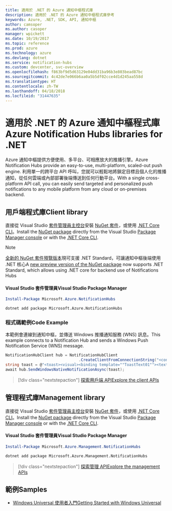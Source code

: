 ```yaml
---
title: 適用於 .NET 的 Azure 通知中樞程式庫
description: 適用於 .NET 的 Azure 通知中樞程式庫參考
keywords: Azure, .NET, SDK, API, 通知中樞
author: camsoper
ms.author: casoper
manager: wpickett
ms.date: 10/19/2017
ms.topic: reference
ms.prod: azure
ms.technology: azure
ms.devlang: dotnet
ms.service: notification-hubs
ms.custom: devcenter, svc-overview
ms.openlocfilehash: f863bf9d5d63129e04dd31ba96b3e803bead87bc
ms.sourcegitcommit: 4c42de7e066b6aa0a5b5df02cce4d1d245aa558d
ms.translationtype: HT
ms.contentlocale: zh-TW
ms.lasthandoff: 04/18/2018
ms.locfileid: "31447635"
---
```

# <a name="azure-notification-hubs-libraries-for-net"></a><span data-ttu-id="03a2e-104">適用於 .NET 的 Azure 通知中樞程式庫</span><span class="sxs-lookup"><span data-stu-id="03a2e-104">Azure Notification Hubs libraries for .NET</span></span>

<span data-ttu-id="03a2e-105">Azure 通知中樞提供方便使用、多平台、可相應放大的推播引擎。</span><span class="sxs-lookup"><span data-stu-id="03a2e-105">Azure Notification Hubs provide an easy-to-use, multi-platform, scaled-out push engine.</span></span> <span data-ttu-id="03a2e-106">利用單一的跨平台 API 呼叫，您就可以輕鬆地將鎖定目標且個人化的推播通知，從任何雲端或內部部署後端傳送到任何行動平台。</span><span class="sxs-lookup"><span data-stu-id="03a2e-106">With a single cross-platform API call, you can easily send targeted and personalized push notifications to any mobile platform from any cloud or on-premises backend.</span></span>

## <a name="client-library"></a><span data-ttu-id="03a2e-107">用戶端程式庫</span><span class="sxs-lookup"><span data-stu-id="03a2e-107">Client library</span></span>

<span data-ttu-id="03a2e-108">直接從 Visual Studio [套件管理員主控台][PackageManager]安裝 [NuGet 套件](https://www.nuget.org/packages/Microsoft.Azure.NotificationHubs)，或使用 [.NET Core CLI][DotNetCLI]。</span><span class="sxs-lookup"><span data-stu-id="03a2e-108">Install the [NuGet package](https://www.nuget.org/packages/Microsoft.Azure.NotificationHubs) directly from the Visual Studio [Package Manager console][PackageManager] or with the [.NET Core CLI][DotNetCLI].</span></span>

> [!NOTE]
> <span data-ttu-id="03a2e-109">[全新的 NuGet 套件預覽版本](https://www.nuget.org/packages/Microsoft.Azure.NotificationHubs/2.0.0-preview1)現可支援 .NET Standard，可讓通知中樞後端使用 .NET 核心</span><span class="sxs-lookup"><span data-stu-id="03a2e-109">A [new preview version of the NuGet package](https://www.nuget.org/packages/Microsoft.Azure.NotificationHubs/2.0.0-preview1) now supports .NET Standard, which allows using .NET core for backend use of Notifications Hubs</span></span>

#### <a name="visual-studio-package-manager"></a><span data-ttu-id="03a2e-110">Visual Studio 套件管理員</span><span class="sxs-lookup"><span data-stu-id="03a2e-110">Visual Studio Package Manager</span></span>

```powershell
Install-Package Microsoft.Azure.NotificationHubs
```

```bash
dotnet add package Microsoft.Azure.NotificationHubs
```

### <a name="code-example"></a><span data-ttu-id="03a2e-111">程式碼範例</span><span class="sxs-lookup"><span data-stu-id="03a2e-111">Code Example</span></span>

<span data-ttu-id="03a2e-112">本範例會連線到通知中樞，並傳送 Windows 推播通知服務 (WNS) 訊息。</span><span class="sxs-lookup"><span data-stu-id="03a2e-112">This example connects to a Notification Hub and sends a Windows Push Notification Service (WNS) message.</span></span>

```csharp
NotificationHubClient hub = NotificationHubClient
                                .CreateClientFromConnectionString("<connection string with full access>", "<hub name>");
string toast = @"<toast><visual><binding template=""ToastText01""><text id=""1"">Hello from a .NET App!</text></binding></visual></toast>";
await hub.SendWindowsNativeNotificationAsync(toast);
```

> [!div class="nextstepaction"]
> [<span data-ttu-id="03a2e-113">探索用戶端 API</span><span class="sxs-lookup"><span data-stu-id="03a2e-113">Explore the client APIs</span></span>](/dotnet/api/overview/azure/notificationhubs/client)


## <a name="management-library"></a><span data-ttu-id="03a2e-114">管理程式庫</span><span class="sxs-lookup"><span data-stu-id="03a2e-114">Management library</span></span>

<span data-ttu-id="03a2e-115">直接從 Visual Studio [套件管理員主控台][PackageManager]安裝 [NuGet 套件](https://www.nuget.org/packages/Microsoft.Azure.Management.NotificationHubs)，或使用 [.NET Core CLI][DotNetCLI]。</span><span class="sxs-lookup"><span data-stu-id="03a2e-115">Install the [NuGet package](https://www.nuget.org/packages/Microsoft.Azure.Management.NotificationHubs) directly from the Visual Studio [Package Manager console][PackageManager] or with the [.NET Core CLI][DotNetCLI].</span></span>

#### <a name="visual-studio-package-manager"></a><span data-ttu-id="03a2e-116">Visual Studio 套件管理員</span><span class="sxs-lookup"><span data-stu-id="03a2e-116">Visual Studio Package Manager</span></span>

```powershell
Install-Package Microsoft.Azure.Management.NotificationHubs
```

```bash
dotnet add package Microsoft.Azure.Management.NotificationHubs
```

> [!div class="nextstepaction"]
> [<span data-ttu-id="03a2e-117">探索管理 API</span><span class="sxs-lookup"><span data-stu-id="03a2e-117">Explore the management APIs</span></span>](/dotnet/api/overview/azure/notificationhubs/management)

## <a name="samples"></a><span data-ttu-id="03a2e-118">範例</span><span class="sxs-lookup"><span data-stu-id="03a2e-118">Samples</span></span>

- [<span data-ttu-id="03a2e-119">Windows Universal 使用者入門</span><span class="sxs-lookup"><span data-stu-id="03a2e-119">Getting Started with Windows Universal</span></span>](https://github.com/Azure/azure-notificationhubs-samples/tree/master/dotnet/GetStartedWindowsUniversal)

[PackageManager]: https://docs.microsoft.com/nuget/tools/package-manager-console
[DotNetCLI]: https://docs.microsoft.com/dotnet/core/tools/dotnet-add-package
